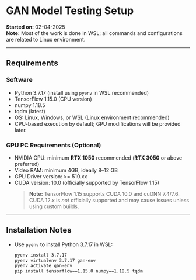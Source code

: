 # GAN Model Testing Setup

**Started on:** 02-04-2025  
**Note:** Most of the work is done in WSL; all commands and configurations are related to Linux environment.

---

## Requirements

### Software

- Python 3.7.17 (install using `pyenv` in WSL recommended)
- TensorFlow 1.15.0 (CPU version)
- numpy 1.18.5
- tqdm (latest)
- OS: Linux, Windows, or WSL (Linux environment recommended)
- CPU-based execution by default; GPU modifications will be provided later.

### GPU PC Requirements (Optional)

- NVIDIA GPU: minimum **RTX 1050** recommended (**RTX 3050** or above preferred)
- Video RAM: minimum 4GB, ideally 8–12 GB
- GPU Driver version: >= 510.xx
- CUDA version: 10.0 (officially supported by TensorFlow 1.15)  
  > **Note:** TensorFlow 1.15 supports CUDA 10.0 and cuDNN 7.4/7.6. CUDA 12.x is *not* officially supported and may cause issues unless using custom builds.

---

## Installation Notes

- Use `pyenv` to install Python 3.7.17 in WSL:  
  ```bash
  pyenv install 3.7.17
  pyenv virtualenv 3.7.17 gan-env
  pyenv activate gan-env
  pip install tensorflow==1.15.0 numpy==1.18.5 tqdm



